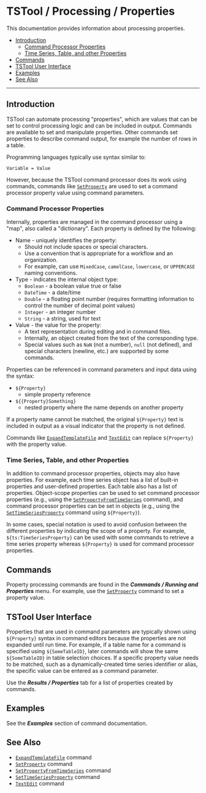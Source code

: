 # TSTool / Processing / Properties #

This documentation provides information about processing properties.

*   [Introduction](#introduction)
    +   [Command Processor Properties](#command-processor-properties)
    +   [Time Series, Table, and other Properties](#time-series-table-and-other-properties)
*   [Commands](#commands)
*   [TSTool User Interface](#tstool-user-interface)
*   [Examples](#examples)
*   [See Also](#see-also)

---------------------

## Introduction ##

TSTool can automate processing "properties",
which are values that can be set to control processing logic and can be included in output.
Commands are available to set and manipulate properties.
Other commands set properties to describe command output,
for example the number of rows in a table.

Programming languages typically use syntax similar to:

```
Variable = Value
```

However, because the TSTool command processor does its work using commands,
commands like [`SetProperty`](../../command-ref/SetProperty/SetProperty.md) are used to set a command processor property value
using command parameters.

### Command Processor Properties ###

Internally, properties are managed in the command processor using a "map", also called a "dictionary".
Each property is defined by the following:

*   Name - uniquely identifies the property:
    +   Should not include spaces or special characters.
    +   Use a convention that is appropriate for a workflow and an organization.
    +   For example, can use `MixedCase`, `camelCase`, `lowercase`, or `UPPERCASE` naming conventions.
*   Type - indicates the internal object type:
    +   `Boolean` - a boolean value true or false
    +   `DateTime` - a date/time
    +   `Double` - a floating point number (requires formatting information to control the number of decimal point values)
    +   `Integer` - an integer number
    +   `String` - a string, used for text
*   Value - the value for the property:
    +   A text representation during editing and in command files.
    +   Internally, an object created from the text of the corresponding type.
    +   Special values such as `NaN` (not a number), `null` (not defined), and special characters (newline, etc.) are supported by some commands.

Properties can be referenced in command parameters and input data using the syntax:

*   `${Property}`
    +   simple property reference
*  `${{Property}Something}`
    +   nested property where the name depends on another property

If a property name cannot be matched, the original `${Property}` text is included in output as a visual indicator that the property is not defined.

Commands like [`ExpandTemplateFile`](../../command-ref/ExpandTemplateFile/ExpandTemplateFile.md) and
[`TextEdit`](../../command-ref/TextEdit/TextEdit.md) can replace `${Property}` with the property value.

### Time Series, Table, and other Properties ###

In addition to command processor properties, objects may also have properties.
For example, each time series object has a list of built-in properties and user-defined properties.
Each table also has a list of properties.
Object-scope properties can be used to set command processor properties
(e.g., using the [`SetPropertyFromTimeSeries`](../../command-ref/SetPropertyFromTimeSeries/SetPropertyFromTimeSeries.md) command),
and command processor properties can be set in objects
(e.g., using the [`SetTimeSeriesProperty`](../../command-ref/SetTimeSeriesProperty/SetTimeSeriesProperty.md) command using `${Property}`).

In some cases, special notation is used to avoid confusion between the different properties by indicating the scope of a property.
For example, `${ts:TimeSeriesProperty}` can be used with some commands to retrieve a time series property
whereas `${Property}` is used for command processor properties.

## Commands ##

Property processing commands are found in the ***Commands / Running and Properties*** menu.
For example, use the [`SetProperty`](../../command-ref/SetProperty/SetProperty.md) command to set a property value.

## TSTool User Interface ##

Properties that are used in command parameters are typically shown using `${Property}` syntax in command editors
because the properties are not expanded until run time.
For example, if a table name for a command is specified using `${SomeTableID}`,
later commands will show the same `${SomeTableID}` in table selection choices.
If a specific property value needs to be matched, such as a dynamically-created time series identifier or alias,
the specific value can be entered as a command parameter.

Use the ***Results / Properties*** tab for a list of properties created by commands.

## Examples ##

See the ***Examples*** section of command documentation.

## See Also ##

*   [`ExpandTemplateFile`](../../command-ref/ExpandTemplateFile/ExpandTemplateFile.md) command
*   [`SetProperty`](../../command-ref/SetProperty/SetProperty.md) command
*   [`SetPropertyFromTimeSeries`](../../command-ref/SetPropertyFromTimeSeries/SetPropertyFromTimeSeries.md) command
*   [`SetTimeSeriesProperty`](../../command-ref/SetTimeSeriesProperty/SetTimeSeriesProperty.md) command
*   [`TextEdit`](../../command-ref/TextEdit/TextEdit.md) command

